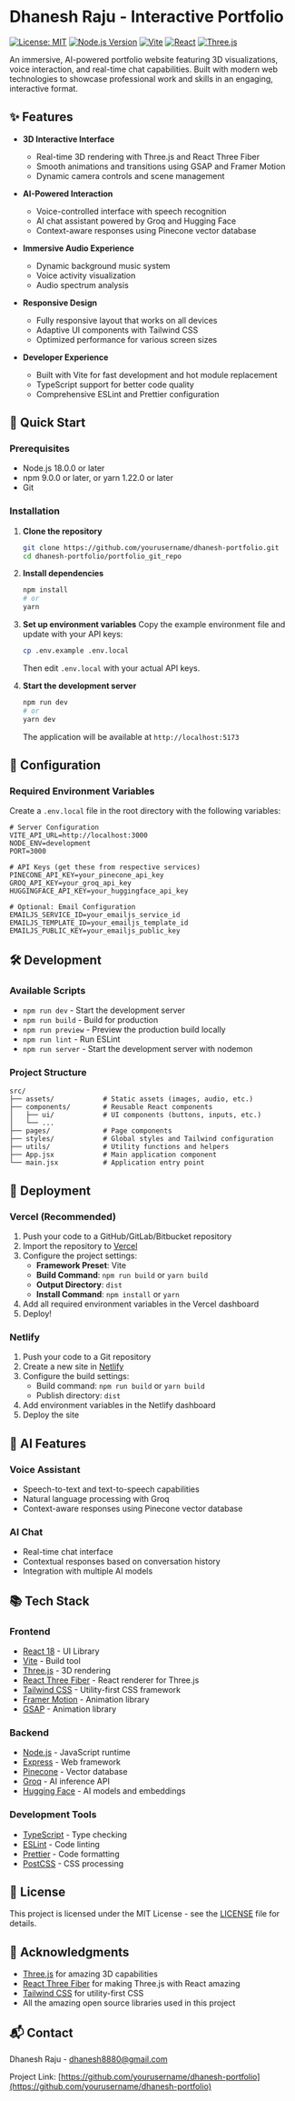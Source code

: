 # Dhanesh Raju - Interactive Portfolio

[![License: MIT](https://img.shields.io/badge/License-MIT-yellow.svg)](https://opensource.org/licenses/MIT)
[![Node.js Version](https://img.shields.io/badge/node-%3E%3D18.0.0-brightgreen)](https://nodejs.org/)
[![Vite](https://img.shields.io/badge/vite-%5E4.0.0-646CFF)](https://vitejs.dev/)
[![React](https://img.shields.io/badge/react-%5E18.2.0-61DAFB)](https://reactjs.org/)
[![Three.js](https://img.shields.io/badge/three.js-%5E0.154.0-000000)](https://threejs.org/)

An immersive, AI-powered portfolio website featuring 3D visualizations, voice interaction, and real-time chat capabilities. Built with modern web technologies to showcase professional work and skills in an engaging, interactive format.

## ✨ Features

- **3D Interactive Interface**
  - Real-time 3D rendering with Three.js and React Three Fiber
  - Smooth animations and transitions using GSAP and Framer Motion
  - Dynamic camera controls and scene management

- **AI-Powered Interaction**
  - Voice-controlled interface with speech recognition
  - AI chat assistant powered by Groq and Hugging Face
  - Context-aware responses using Pinecone vector database

- **Immersive Audio Experience**
  - Dynamic background music system
  - Voice activity visualization
  - Audio spectrum analysis

- **Responsive Design**
  - Fully responsive layout that works on all devices
  - Adaptive UI components with Tailwind CSS
  - Optimized performance for various screen sizes

- **Developer Experience**
  - Built with Vite for fast development and hot module replacement
  - TypeScript support for better code quality
  - Comprehensive ESLint and Prettier configuration

## 🚀 Quick Start

### Prerequisites

- Node.js 18.0.0 or later
- npm 9.0.0 or later, or yarn 1.22.0 or later
- Git

### Installation

1. **Clone the repository**
   ```bash
   git clone https://github.com/yourusername/dhanesh-portfolio.git
   cd dhanesh-portfolio/portfolio_git_repo
   ```

2. **Install dependencies**
   ```bash
   npm install
   # or
   yarn
   ```

3. **Set up environment variables**
   Copy the example environment file and update with your API keys:
   ```bash
   cp .env.example .env.local
   ```
   Then edit `.env.local` with your actual API keys.

4. **Start the development server**
   ```bash
   npm run dev
   # or
   yarn dev
   ```
   The application will be available at `http://localhost:5173`

## 🔧 Configuration

### Required Environment Variables

Create a `.env.local` file in the root directory with the following variables:

```env
# Server Configuration
VITE_API_URL=http://localhost:3000
NODE_ENV=development
PORT=3000

# API Keys (get these from respective services)
PINECONE_API_KEY=your_pinecone_api_key
GROQ_API_KEY=your_groq_api_key
HUGGINGFACE_API_KEY=your_huggingface_api_key

# Optional: Email Configuration
EMAILJS_SERVICE_ID=your_emailjs_service_id
EMAILJS_TEMPLATE_ID=your_emailjs_template_id
EMAILJS_PUBLIC_KEY=your_emailjs_public_key
```

## 🛠 Development

### Available Scripts

- `npm run dev` - Start the development server
- `npm run build` - Build for production
- `npm run preview` - Preview the production build locally
- `npm run lint` - Run ESLint
- `npm run server` - Start the development server with nodemon

### Project Structure

```
src/
├── assets/            # Static assets (images, audio, etc.)
├── components/        # Reusable React components
│   ├── ui/            # UI components (buttons, inputs, etc.)
│   └── ...
├── pages/             # Page components
├── styles/            # Global styles and Tailwind configuration
├── utils/             # Utility functions and helpers
├── App.jsx            # Main application component
└── main.jsx           # Application entry point
```

## 🚀 Deployment

### Vercel (Recommended)

1. Push your code to a GitHub/GitLab/Bitbucket repository
2. Import the repository to [Vercel](https://vercel.com)
3. Configure the project settings:
   - **Framework Preset**: Vite
   - **Build Command**: `npm run build` or `yarn build`
   - **Output Directory**: `dist`
   - **Install Command**: `npm install` or `yarn`
4. Add all required environment variables in the Vercel dashboard
5. Deploy!

### Netlify

1. Push your code to a Git repository
2. Create a new site in [Netlify](https://www.netlify.com/)
3. Configure the build settings:
   - Build command: `npm run build` or `yarn build`
   - Publish directory: `dist`
4. Add environment variables in the Netlify dashboard
5. Deploy the site

## 🤖 AI Features

### Voice Assistant
- Speech-to-text and text-to-speech capabilities
- Natural language processing with Groq
- Context-aware responses using Pinecone vector database

### AI Chat
- Real-time chat interface
- Contextual responses based on conversation history
- Integration with multiple AI models

## 📚 Tech Stack

### Frontend
- [React 18](https://reactjs.org/) - UI Library
- [Vite](https://vitejs.dev/) - Build tool
- [Three.js](https://threejs.org/) - 3D rendering
- [React Three Fiber](https://docs.pmnd.rs/react-three-fiber) - React renderer for Three.js
- [Tailwind CSS](https://tailwindcss.com/) - Utility-first CSS framework
- [Framer Motion](https://www.framer.com/motion/) - Animation library
- [GSAP](https://greensock.com/gsap/) - Animation library

### Backend
- [Node.js](https://nodejs.org/) - JavaScript runtime
- [Express](https://expressjs.com/) - Web framework
- [Pinecone](https://www.pinecone.io/) - Vector database
- [Groq](https://groq.com/) - AI inference API
- [Hugging Face](https://huggingface.co/) - AI models and embeddings

### Development Tools
- [TypeScript](https://www.typescriptlang.org/) - Type checking
- [ESLint](https://eslint.org/) - Code linting
- [Prettier](https://prettier.io/) - Code formatting
- [PostCSS](https://postcss.org/) - CSS processing

## 📄 License

This project is licensed under the MIT License - see the [LICENSE](LICENSE) file for details.

## 🙏 Acknowledgments

- [Three.js](https://threejs.org/) for amazing 3D capabilities
- [React Three Fiber](https://docs.pmnd.rs/react-three-fiber) for making Three.js with React amazing
- [Tailwind CSS](https://tailwindcss.com/) for utility-first CSS
- All the amazing open source libraries used in this project

## 📬 Contact

Dhanesh Raju - [dhanesh8880@gmail.com](mailto:dhanesh8880@gmail.com)

Project Link: [https://github.com/yourusername/dhanesh-portfolio](https://github.com/yourusername/dhanesh-portfolio)
